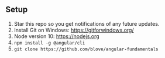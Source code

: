 ## Setup

1. Star this repo so you get notifications of any future updates.
2. Install Git on Windows: https://gitforwindows.org/
3. Node version 10: https://nodejs.org
4. `npm install -g @angular/cli`
5. `git clone https://github.com/blove/angular-fundamentals`
